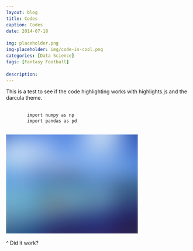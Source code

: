 ```yaml
---
layout: blog
title: Codes
caption: Codes
date: 2014-07-18

img: placeholder.png
img-placeholder: img/code-is-cool.png
categories: [Data Science]
tags: [Fantasy Football]

description: 
---
```


This is a test to see if the code highlighting works with highlights.js and the darcula theme.

<pre>
    <code class="python">
        import numpy as np
        import pandas as pd
    </code>
</pre>

<img class="lazy" src="/assets/img/placeholder.png" data-src="/assets/img/{{ page.img-placeholder }}">

^ Did it work?
